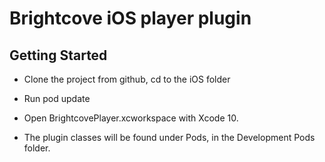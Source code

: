 # Brightcove iOS player plugin

## Getting Started

* Clone the project from github, cd to the iOS folder

* Run pod update

* Open BrightcovePlayer.xcworkspace with Xcode 10.

* The plugin classes will be found under Pods, in the Development Pods folder.

